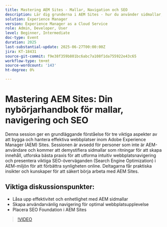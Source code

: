 ```yaml
---
title: Mastering AEM Sites - Mallar, Navigation och SEO
description: Lär dig grunderna i AEM Sites - hur du använder sidmallar, designar intuitiv navigering och använder SEO-metoder för att öka synligheten och webbplatsens prestanda.
solution: Experience Manager
version: Experience Manager as a Cloud Service
role: Admin, Developer, User
level: Beginner, Intermediate
doc-type: Event
duration: 2025
last-substantial-update: 2025-06-27T00:00:00Z
jira: KT-18431
source-git-commit: f9e38f359b801bc6abc7a108f1da755922e43c65
workflow-type: tm+mt
source-wordcount: '143'
ht-degree: 0%

---
```



# Mastering AEM Sites: Din nybörjarhandbok för mallar, navigering och SEO

Denna session ger en grundläggande förståelse för tre viktiga aspekter av att bygga och hantera effektiva webbplatser inom Adobe Experience Manager (AEM) Sites. Sessionen är avsedd för personer som inte är AEM-användare och kommer att demystifiera sidmallar som ritningar för att skapa innehåll, utforska bästa praxis för att utforma intuitiv webbplatsnavigering och presentera viktiga SEO-överväganden (Search Engine Optimization) i AEM-miljön för att förbättra synligheten online. Deltagarna får praktiska insikter och kunskaper för att säkert börja arbeta med AEM Sites.

## Viktiga diskussionspunkter:

* Låsa upp effektivitet och enhetlighet med AEM sidmallar
* Skapa användarvänlig navigering för optimal webbplatsupplevelse
* Placera SEO Foundation i AEM Sites

>[!VIDEO](https://video.tv.adobe.com/v/3464319/?learn=on&enablevpops&captions=swe)
